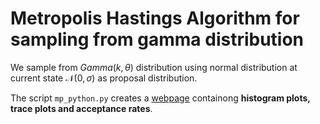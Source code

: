 # Metropolis Hastings Algorithm for sampling from gamma distribution

We sample from $Gamma(k,\theta)$ distribution using normal distribution at current state $\mathcal{N}(0,\sigma)$ as proposal distribution.

The script `mp_python.py` creates a [webpage](https://harsha061.github.io/PGM_2/plots/MH_Summary.html) containong **histogram plots, trace plots and acceptance rates**.
